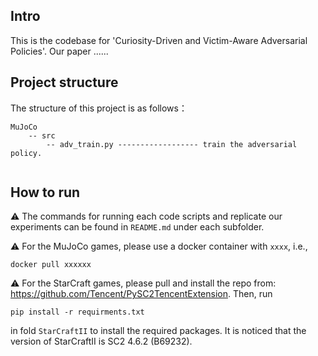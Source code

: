 ## Intro

This is the codebase for 'Curiosity-Driven and Victim-Aware Adversarial Policies'. Our paper ......

## Project structure

The structure of this project is as follows：
```
MuJoCo
    -- src
        -- adv_train.py ------------------ train the adversarial policy.
        
```

## How to run

⚠️ The commands for running each code scripts and replicate our experiments can be found in `README.md` under each subfolder. 

⚠️ For the MuJoCo games, please use a docker container with `xxxx`, i.e.,
```
docker pull xxxxxx
```
⚠️ For the StarCraft games, please pull and install the repo from: https://github.com/Tencent/PySC2TencentExtension. Then, run 
```
pip install -r requirments.txt
```
in fold ```StarCraftII``` to install the required packages. It is noticed that the version of StarCraftII is SC2 4.6.2 (B69232).
